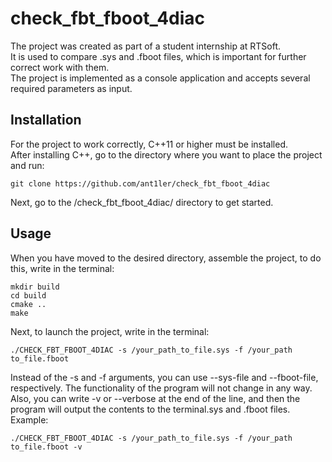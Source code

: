 # check_fbt_fboot_4diac

The project was created as part of a student internship at RTSoft.  
It is used to compare .sys and .fboot files, which is important for further correct work with them.  
The project is implemented as a console application and accepts several required parameters as input.

## Installation

For the project to work correctly, C++11 or higher must be installed.  
After installing C++, go to the directory where you want to place the project and run:  
```commandline
git clone https://github.com/ant1ler/check_fbt_fboot_4diac
```
Next, go to the /check_fbt_fboot_4diac/ directory to get started.

## Usage

When you have moved to the desired directory, assemble the project, to do this, write in the terminal:
```commandline
mkdir build
cd build
cmake ..
make
```
Next, to launch the project, write in the terminal:
```commandline
./CHECK_FBT_FBOOT_4DIAC -s /your_path_to_file.sys -f /your_path to_file.fboot
```
Instead of the -s and -f arguments, you can use --sys-file and --fboot-file, respectively. The functionality of the program will not change in any way.  
Also, you can write -v or --verbose at the end of the line, and then the program will output the contents to the terminal.sys and .fboot files.  
Example:
```commandline
./CHECK_FBT_FBOOT_4DIAC -s /your_path_to_file.sys -f /your_path to_file.fboot -v
```